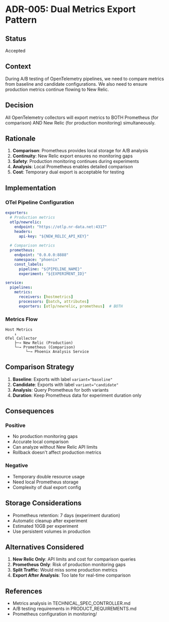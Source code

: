 # ADR-005: Dual Metrics Export Pattern

## Status
Accepted

## Context
During A/B testing of OpenTelemetry pipelines, we need to compare metrics from baseline and candidate configurations. We also need to ensure production metrics continue flowing to New Relic.

## Decision
All OpenTelemetry collectors will export metrics to BOTH Prometheus (for comparison) AND New Relic (for production monitoring) simultaneously.

## Rationale
1. **Comparison**: Prometheus provides local storage for A/B analysis
2. **Continuity**: New Relic export ensures no monitoring gaps
3. **Safety**: Production monitoring continues during experiments
4. **Analysis**: Local Prometheus enables detailed comparison
5. **Cost**: Temporary dual export is acceptable for testing

## Implementation

### OTel Pipeline Configuration
```yaml
exporters:
  # Production metrics
  otlp/newrelic:
    endpoint: "https://otlp.nr-data.net:4317"
    headers:
      api-key: "${NEW_RELIC_API_KEY}"
  
  # Comparison metrics
  prometheus:
    endpoint: "0.0.0.0:8888"
    namespace: "phoenix"
    const_labels:
      pipeline: "${PIPELINE_NAME}"
      experiment: "${EXPERIMENT_ID}"

service:
  pipelines:
    metrics:
      receivers: [hostmetrics]
      processors: [batch, attributes]
      exporters: [otlp/newrelic, prometheus]  # BOTH
```

### Metrics Flow
```
Host Metrics
    ↓
OTel Collector
    ├─→ New Relic (Production)
    └─→ Prometheus (Comparison)
         └─→ Phoenix Analysis Service
```

## Comparison Strategy
1. **Baseline**: Exports with label `variant="baseline"`
2. **Candidate**: Exports with label `variant="candidate"`
3. **Analysis**: Query Prometheus for both variants
4. **Duration**: Keep Prometheus data for experiment duration only

## Consequences
### Positive
- No production monitoring gaps
- Accurate local comparison
- Can analyze without New Relic API limits
- Rollback doesn't affect production metrics

### Negative
- Temporary double resource usage
- Need local Prometheus storage
- Complexity of dual export config

## Storage Considerations
- Prometheus retention: 7 days (experiment duration)
- Automatic cleanup after experiment
- Estimated 10GB per experiment
- Use persistent volumes in production

## Alternatives Considered
1. **New Relic Only**: API limits and cost for comparison queries
2. **Prometheus Only**: Risk of production monitoring gaps
3. **Split Traffic**: Would miss some production metrics
4. **Export After Analysis**: Too late for real-time comparison

## References
- Metrics analysis in TECHNICAL_SPEC_CONTROLLER.md
- A/B testing requirements in PRODUCT_REQUIREMENTS.md
- Prometheus configuration in monitoring/